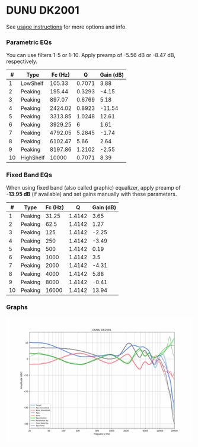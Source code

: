 # DUNU DK2001
See [usage instructions](https://github.com/jaakkopasanen/AutoEq#usage) for more options and info.

### Parametric EQs
You can use filters 1-5 or 1-10. Apply preamp of -5.56 dB or -8.47 dB, respectively.

|   # | Type      |   Fc (Hz) |      Q |   Gain (dB) |
|-----|-----------|-----------|--------|-------------|
|   1 | LowShelf  |    105.33 | 0.7071 |        3.88 |
|   2 | Peaking   |    195.44 | 0.3293 |       -4.15 |
|   3 | Peaking   |    897.07 | 0.6769 |        5.18 |
|   4 | Peaking   |   2424.02 | 0.8923 |      -11.54 |
|   5 | Peaking   |   3313.85 | 1.0248 |       12.61 |
|   6 | Peaking   |   3929.25 | 6      |        1.61 |
|   7 | Peaking   |   4792.05 | 5.2845 |       -1.74 |
|   8 | Peaking   |   6102.47 | 5.66   |        2.64 |
|   9 | Peaking   |   8197.86 | 1.2102 |       -2.55 |
|  10 | HighShelf |  10000    | 0.7071 |        8.39 |

### Fixed Band EQs
When using fixed band (also called graphic) equalizer, apply preamp of **-13.95 dB** (if available) and set gains manually with these parameters.

|   # | Type    |   Fc (Hz) |      Q |   Gain (dB) |
|-----|---------|-----------|--------|-------------|
|   1 | Peaking |     31.25 | 1.4142 |        3.65 |
|   2 | Peaking |     62.5  | 1.4142 |        1.27 |
|   3 | Peaking |    125    | 1.4142 |       -2.25 |
|   4 | Peaking |    250    | 1.4142 |       -3.49 |
|   5 | Peaking |    500    | 1.4142 |        0.19 |
|   6 | Peaking |   1000    | 1.4142 |        3.5  |
|   7 | Peaking |   2000    | 1.4142 |       -4.31 |
|   8 | Peaking |   4000    | 1.4142 |        5.88 |
|   9 | Peaking |   8000    | 1.4142 |       -0.41 |
|  10 | Peaking |  16000    | 1.4142 |       13.94 |

### Graphs
![](./DUNU%20DK2001.png)
